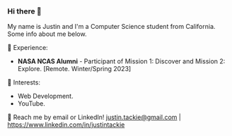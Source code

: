 ### Hi there 👋

My name is Justin and I'm a Computer Science student from California. Some info about me below.

📜 Experience:

* **NASA NCAS Alumni** - Participant of Mission 1: Discover and Mission 2: Explore. [Remote. Winter/Spring 2023]

🌱 Interests:

* Web Development.
* YouTube.

💬 Reach me by email or LinkedIn!
justin.tackie@gmail.com | https://www.linkedin.com/in/justintackie

<!--
**SimpleRiver/SimpleRiver** is a ✨ _special_ ✨ repository because its `README.md` (this file) appears on your GitHub profile.

Here are some ideas to get you started:

- 🔭 I’m currently working on ...
- 🌱 I’m currently learning ...
- 👯 I’m looking to collaborate on ...
- 🤔 I’m looking for help with ...
- 💬 Ask me about ...
- 📫 How to reach me: ...
- 😄 Pronouns: ...
- ⚡ Fun fact: ...
-->
